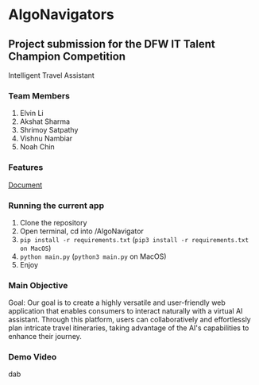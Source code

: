 # AlgoNavigators
## Project submission for the DFW IT Talent Champion Competition
Intelligent Travel Assistant
### Team Members 
1. Elvin Li
2. Akshat Sharma
3. Shrimoy Satpathy
4. Vishnu Nambiar
5. Noah Chin

### Features 
[Document](https://docs.google.com/document/d/1D-5kEwx5Tcdo1MKlX7ojdDo3fyU3oHow6e3PkMG8ymk/edit?usp=drive_link)

### Running the current app
1. Clone the repository
2. Open terminal, cd into /AlgoNavigator
3. ```pip install -r requirements.txt``` (```pip3 install -r requirements.txt on MacOS```)
4. ```python main.py``` (```python3 main.py``` on MacOS)
5. Enjoy

### Main Objective
Goal: Our goal is to create a highly versatile and user-friendly web application that enables consumers to interact naturally with a virtual AI assistant. Through this platform, users can collaboratively and effortlessly plan intricate travel itineraries, taking advantage of the AI's capabilities to enhance their journey.

### Demo Video
dab